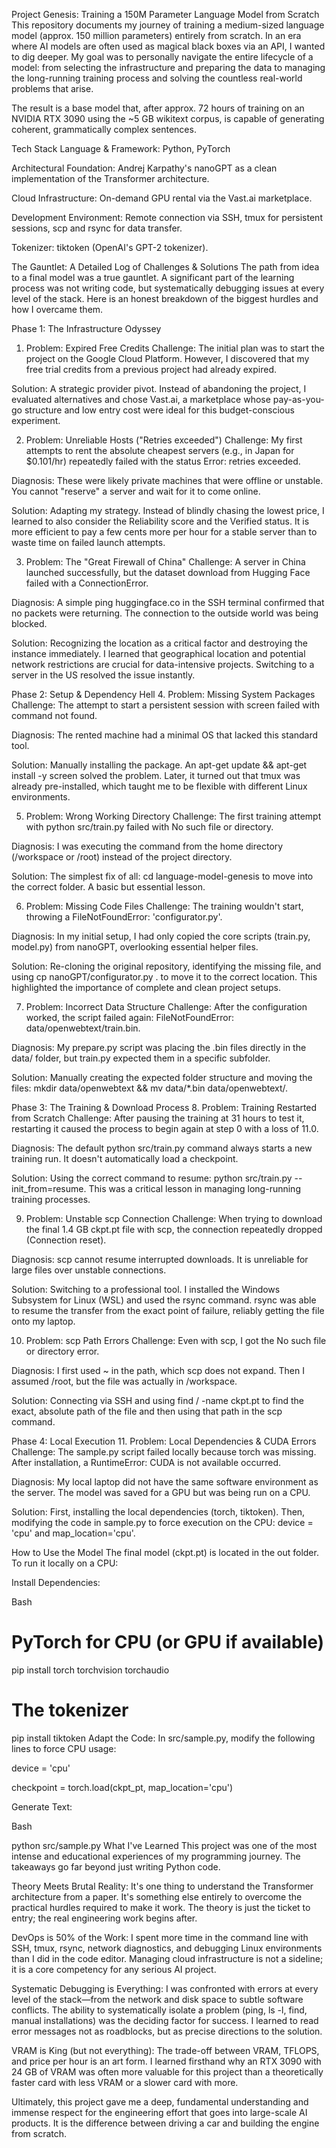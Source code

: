 Project Genesis: Training a 150M Parameter Language Model from Scratch
This repository documents my journey of training a medium-sized language model (approx. 150 million parameters) entirely from scratch. In an era where AI models are often used as magical black boxes via an API, I wanted to dig deeper. My goal was to personally navigate the entire lifecycle of a model: from selecting the infrastructure and preparing the data to managing the long-running training process and solving the countless real-world problems that arise.

The result is a base model that, after approx. 72 hours of training on an NVIDIA RTX 3090 using the ~5 GB wikitext corpus, is capable of generating coherent, grammatically complex sentences.

Tech Stack
Language & Framework: Python, PyTorch

Architectural Foundation: Andrej Karpathy's nanoGPT as a clean implementation of the Transformer architecture.

Cloud Infrastructure: On-demand GPU rental via the Vast.ai marketplace.

Development Environment: Remote connection via SSH, tmux for persistent sessions, scp and rsync for data transfer.

Tokenizer: tiktoken (OpenAI's GPT-2 tokenizer).

The Gauntlet: A Detailed Log of Challenges & Solutions
The path from idea to a final model was a true gauntlet. A significant part of the learning process was not writing code, but systematically debugging issues at every level of the stack. Here is an honest breakdown of the biggest hurdles and how I overcame them.

Phase 1: The Infrastructure Odyssey
1. Problem: Expired Free Credits
Challenge: The initial plan was to start the project on the Google Cloud Platform. However, I discovered that my free trial credits from a previous project had already expired.

Solution: A strategic provider pivot. Instead of abandoning the project, I evaluated alternatives and chose Vast.ai, a marketplace whose pay-as-you-go structure and low entry cost were ideal for this budget-conscious experiment.

2. Problem: Unreliable Hosts ("Retries exceeded")
Challenge: My first attempts to rent the absolute cheapest servers (e.g., in Japan for $0.101/hr) repeatedly failed with the status Error: retries exceeded.

Diagnosis: These were likely private machines that were offline or unstable. You cannot "reserve" a server and wait for it to come online.

Solution: Adapting my strategy. Instead of blindly chasing the lowest price, I learned to also consider the Reliability score and the Verified status. It is more efficient to pay a few cents more per hour for a stable server than to waste time on failed launch attempts.

3. Problem: The "Great Firewall of China"
Challenge: A server in China launched successfully, but the dataset download from Hugging Face failed with a ConnectionError.

Diagnosis: A simple ping huggingface.co in the SSH terminal confirmed that no packets were returning. The connection to the outside world was being blocked.

Solution: Recognizing the location as a critical factor and destroying the instance immediately. I learned that geographical location and potential network restrictions are crucial for data-intensive projects. Switching to a server in the US resolved the issue instantly.

Phase 2: Setup & Dependency Hell
4. Problem: Missing System Packages
Challenge: The attempt to start a persistent session with screen failed with command not found.

Diagnosis: The rented machine had a minimal OS that lacked this standard tool.

Solution: Manually installing the package. An apt-get update && apt-get install -y screen solved the problem. Later, it turned out that tmux was already pre-installed, which taught me to be flexible with different Linux environments.

5. Problem: Wrong Working Directory
Challenge: The first training attempt with python src/train.py failed with No such file or directory.

Diagnosis: I was executing the command from the home directory (/workspace or /root) instead of the project directory.

Solution: The simplest fix of all: cd language-model-genesis to move into the correct folder. A basic but essential lesson.

6. Problem: Missing Code Files
Challenge: The training wouldn't start, throwing a FileNotFoundError: 'configurator.py'.

Diagnosis: In my initial setup, I had only copied the core scripts (train.py, model.py) from nanoGPT, overlooking essential helper files.

Solution: Re-cloning the original repository, identifying the missing file, and using cp nanoGPT/configurator.py . to move it to the correct location. This highlighted the importance of complete and clean project setups.

7. Problem: Incorrect Data Structure
Challenge: After the configuration worked, the script failed again: FileNotFoundError: data/openwebtext/train.bin.

Diagnosis: My prepare.py script was placing the .bin files directly in the data/ folder, but train.py expected them in a specific subfolder.

Solution: Manually creating the expected folder structure and moving the files: mkdir data/openwebtext && mv data/*.bin data/openwebtext/.

Phase 3: The Training & Download Process
8. Problem: Training Restarted from Scratch
Challenge: After pausing the training at 31 hours to test it, restarting it caused the process to begin again at step 0 with a loss of 11.0.

Diagnosis: The default python src/train.py command always starts a new training run. It doesn't automatically load a checkpoint.

Solution: Using the correct command to resume: python src/train.py --init_from=resume. This was a critical lesson in managing long-running training processes.

9. Problem: Unstable scp Connection
Challenge: When trying to download the final 1.4 GB ckpt.pt file with scp, the connection repeatedly dropped (Connection reset).

Diagnosis: scp cannot resume interrupted downloads. It is unreliable for large files over unstable connections.

Solution: Switching to a professional tool. I installed the Windows Subsystem for Linux (WSL) and used the rsync command. rsync was able to resume the transfer from the exact point of failure, reliably getting the file onto my laptop.

10. Problem: scp Path Errors
Challenge: Even with scp, I got the No such file or directory error.

Diagnosis: I first used ~ in the path, which scp does not expand. Then I assumed /root, but the file was actually in /workspace.

Solution: Connecting via SSH and using find / -name ckpt.pt to find the exact, absolute path of the file and then using that path in the scp command.

Phase 4: Local Execution
11. Problem: Local Dependencies & CUDA Errors
Challenge: The sample.py script failed locally because torch was missing. After installation, a RuntimeError: CUDA is not available occurred.

Diagnosis: My local laptop did not have the same software environment as the server. The model was saved for a GPU but was being run on a CPU.

Solution: First, installing the local dependencies (torch, tiktoken). Then, modifying the code in sample.py to force execution on the CPU: device = 'cpu' and map_location='cpu'.

How to Use the Model
The final model (ckpt.pt) is located in the out folder. To run it locally on a CPU:

Install Dependencies:

Bash

# PyTorch for CPU (or GPU if available)
pip install torch torchvision torchaudio

# The tokenizer
pip install tiktoken
Adapt the Code: In src/sample.py, modify the following lines to force CPU usage:

device = 'cpu'

checkpoint = torch.load(ckpt_pt, map_location='cpu')

Generate Text:

Bash

python src/sample.py
What I've Learned
This project was one of the most intense and educational experiences of my programming journey. The takeaways go far beyond just writing Python code.

Theory Meets Brutal Reality: It's one thing to understand the Transformer architecture from a paper. It's something else entirely to overcome the practical hurdles required to make it work. The theory is just the ticket to entry; the real engineering work begins after.

DevOps is 50% of the Work: I spent more time in the command line with SSH, tmux, rsync, network diagnostics, and debugging Linux environments than I did in the code editor. Managing cloud infrastructure is not a sideline; it is a core competency for any serious AI project.

Systematic Debugging is Everything: I was confronted with errors at every level of the stack—from the network and disk space to subtle software conflicts. The ability to systematically isolate a problem (ping, ls -l, find, manual installations) was the deciding factor for success. I learned to read error messages not as roadblocks, but as precise directions to the solution.

VRAM is King (but not everything): The trade-off between VRAM, TFLOPS, and price per hour is an art form. I learned firsthand why an RTX 3090 with 24 GB of VRAM was often more valuable for this project than a theoretically faster card with less VRAM or a slower card with more.

Ultimately, this project gave me a deep, fundamental understanding and immense respect for the engineering effort that goes into large-scale AI products. It is the difference between driving a car and building the engine from scratch.
